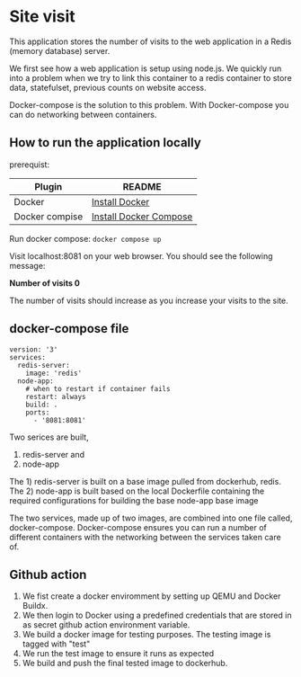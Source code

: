 # Site visit

This application stores the number of visits to the web application in a Redis (memory database) server.

We first see how a web application is setup using node.js. We quickly run into a problem when we try to link this container to a redis container to store data, statefulset, previous counts on website access.

Docker-compose is the solution to this problem. With Docker-compose you can do networking between containers.

## How to run the application locally
prerequist:

| Plugin | README |
| ------ | ------ |
| Docker | [Install Docker](https://docs.docker.com/get-docker/) |
| Docker compise | [Install Docker Compose](https://docs.docker.com/compose/install/) |


Run docker compose:
`docker compose up`

Visit localhost:8081 on your web browser. You should see the following message:

**Number of visits 0**

The number of visits should increase as you increase your visits to the site.

## docker-compose file
```
version: '3'
services:
  redis-server:
    image: 'redis'
  node-app:
    # when to restart if container fails
    restart: always
    build: .
    ports:
      - '8081:8081'
```

Two serices are built, 
1) redis-server and 
2) node-app

The 1) redis-server is built on a base image pulled from dockerhub, redis.
The 2) node-app is built based on the local Dockerfile containing the required configurations for building the base node-app base image

The two services, made up of two images, are combined into one file called, docker-compose. Docker-compose ensures you can run a number of different containers with the networking between the services taken care of.


## Github action

1. We fist create a docker enviromment by setting up QEMU and Docker Buildx. 
2. We then login to Docker using a predefined credentials that are stored in as secret github action environment variable. 
3. We build a docker image for testing purposes. The testing image is tagged with "test"
4. We run the test image to ensure it runs as expected
5. We build and push the final tested image to dockerhub. 
